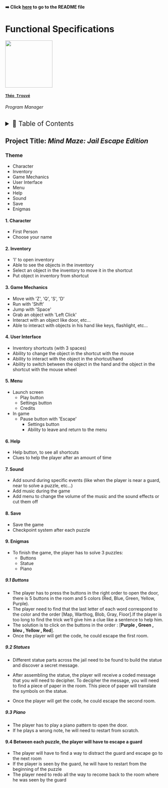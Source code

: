 #### ➡️ Click [here](https://github.com/algosup/2022-2023-project-4-game-design-Team-1/blob/main/README.md) to go to the README file

# Functional Specifications

<img src="https://avatars.githubusercontent.com/u/71769486?v=4" width="150">

#### [**`Théo Trouvé`**](https://github.com/TheoTr)

###### *Program Manager*

<details>
<summary style="font-size:150%">
  📖 Table of Contents
</summary>

- [Functional Specifications](#functional-specifications)
      - [**`Théo Trouvé`**](#théo-trouvé)
          - [*Program Manager*](#program-manager)
  - [Mind Maze: Jail Escape Edition](#mind-maze-jail-escape-edition)
    - [Theme](#theme)
    - [Potatoe](#potatoe)
      - [1. Character](#1-character)
      - [2. Inventory](#2-inventory)
      - [3. Game Mechanics](#3-game-mechanics)
      - [4. User Interface](#4-user-interface)
      - [5. Menu](#5-menu)
      - [6. Help](#6-help)
      - [7. Sound](#7-sound)
      - [8. Save](#8-save)
      - [9. Enigmas](#9-enigmas)
        - [9.1 Buttons](#91-buttons)
        - [9.2 Statues](#92-statues)
        - [9.3 Piano](#93-piano)

</details>

## Project Title: *Mind Maze: Jail Escape Edition*

### Theme

- Character
- Inventory
- Game Mechanics
- User Interface
- Menu
- Help
- Sound
- Save
- Enigmas

#### 1. Character

- First Person
- Choose your name

#### 2. Inventory

- 'I' to open inventory
- Able to see the objects in the inventory
- Select an object in the inventory to move it in the shortcut
- Put object in inventory from shortcut

#### 3. Game Mechanics

- Move with 'Z', 'Q', 'S', 'D'
- Run with 'Shift'
- Jump with 'Space'
- Grab an object with 'Left Click'
- Interact with an object like door, etc...
- Able to interact with objects in his hand like keys, flashlight, etc...

#### 4. User Interface

- Inventory shortcuts (with 3 spaces)
- Ability to change the object in the shortcut with the mouse 
- Ability to interact with the object in the shortcut/hand
- Ability to switch between the object in the hand and the object in the shortcut with the mouse wheel

#### 5. Menu

- Launch screen
  - Play button
  - Settings button
  - Credits
- In game
  - Pause button with 'Escape'
    - Settings button
    - Ability to leave and return to the menu

#### 6. Help

- Help button, to see all shortcuts
- Clues to help the player after an amount of time

#### 7. Sound

- Add sound during specific events (like when the player is near a guard, near to solve a puzzle, etc...)
- Add music during the game
- Add menu to change the volume of the music and the sound effects or cut them off

#### 8. Save

- Save the game
- Checkpoint system after each puzzle

#### 9. Enigmas

- To finish the game, the player has to solve 3 puzzles:
  - Buttons
  - Statue
  - Piano

##### 9.1 Buttons

- The player has to press the buttons in the right order to open the door, there is 5 buttons in the room and 5 colors (Red, Blue, Green, Yellow, Purple).
- The player need to find that the last letter of each word correspond to the color and the order [Map, Warthog, Blob, Gray, Floor].If the player is too long to find the trick we’ll give him a clue like a sentence to help him.
- The solution is to click on the buttons in the order : [**Purple , Green , bleu , Yellow , Red**].
- Once the player will get the code, he could escape the first room.

##### 9.2 Statues

- Different statue parts across the jail need to be found to build the statue and discover a secret message.

- After assembling the statue, the player will receive a coded message that you will need to decipher. To decipher the message, you will need to find a piece of paper in the room. This piece of paper will translate the symbols on the statue.

- Once the player will get the code, he could escape the second room.

##### 9.3 Piano

- The player has to play a piano  pattern to open the door.
- If he plays a wrong note, he will need to restart from scratch.

#### 9.4 Between each puzzle, the player will have to escape a guard

- The player will have to find a way to distract the guard and escape go to the next room
- If the player is seen by the guard, he will have to restart from the beginning of the puzzle
- The player need to redo all the way to recome back to the room where he was seen by the guard
